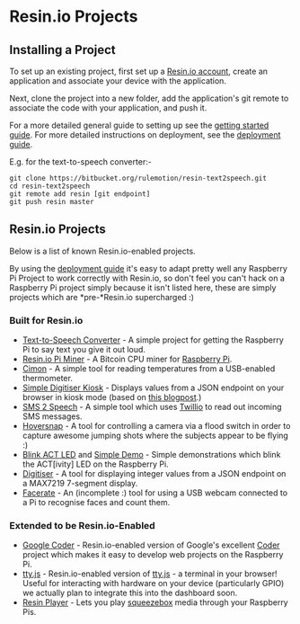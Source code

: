 # Resin.io Projects

## Installing a Project

To set up an existing project, first set up a [Resin.io account](http://alpha.resin.io/signup), create an application and associate your device with the application.

Next, clone the project into a new folder, add the application's git remote to associate the code with your application, and push it.

For a more detailed general guide to setting up see the
[getting started guide][getting-started]. For more detailed instructions on deployment, see the [deployment guide][deploy].

E.g. for the text-to-speech converter:-

```
git clone https://bitbucket.org/rulemotion/resin-text2speech.git
cd resin-text2speech
git remote add resin [git endpoint]
git push resin master
```

## Resin.io Projects

Below is a list of known Resin.io-enabled projects.

By using the [deployment guide][deploy] it's easy to adapt pretty well any
Raspberry Pi Project to work correctly with Resin.io, so don't feel you can't
hack on a Raspberry Pi project simply because it isn't listed here, these are
simply projects which are *pre-*Resin.io supercharged :)

### Built for Resin.io

* [Text-to-Speech Converter][text2speech] - A simple project for getting the
  Raspberry Pi to say text you give it out loud.
* [Resin.io Pi Miner][rpiminer] - A Bitcoin CPU miner for [Raspberry Pi][rpi].
* [Cimon][cimon] - A simple tool for reading temperatures from a USB-enabled
  thermometer.
* [Simple Digitiser Kiosk][digitiser-kiosk] - Displays values from a JSON
  endpoint on your browser in kiosk mode (based on [this blogpost][kiosk-post].)
* [SMS 2 Speech][sms2speech] - A simple tool which uses [Twillio][twillio] to
  read out incoming SMS messages.
* [Hoversnap][hoversnap] - A tool for controlling a camera via a flood switch in
  order to capture awesome jumping shots where the subjects appear to be flying :)
* [Blink ACT LED][blink-led] and [Simple Demo][simple-demo] - Simple
  demonstrations which blink the ACT[ivity] LED on the Raspberry Pi.
* [Digitiser][digitiser] - A tool for displaying integer values from a JSON
  endpoint on a MAX7219 7-segment display.
* [Facerate][facerate] - An (incomplete :) tool for using a USB webcam connected
  to a Pi to recognise faces and count them.

### Extended to be Resin.io-Enabled

* [Google Coder][coder-fork] - Resin.io-enabled version of Google's excellent
  [Coder][coder] project which makes it easy to develop web projects on the
  Raspberry Pi.
* [tty.js][ttyjs-fork] - Resin.io-enabled version of [tty.js][ttyjs] - a
  terminal in your browser! Useful for interacting with hardware on your device
  (particularly GPIO) we actually plan to integrate this into the dashboard
  soon.
* [Resin Player][resin-player] - Lets you play [squeezebox][squeezebox] media
  through your Raspberry Pis.

[deploy]:/pages/deployment.md

[rpi]:http://www.raspberrypi.org/

[getting-started]:/pages/gettingStarted.md
[text2speech]:https://bitbucket.org/rulemotion/resin-text2speech/src
[coder-fork]:https://github.com/resin-io/coder
[coder]:http://googlecreativelab.github.io/coder/
[ttyjs-fork]:https://github.com/resin-io/tty.js-resin
[ttyjs]:https://github.com/chjj/tty.js/
[rpiminer]:https://github.com/csquared/resin-piminer
[bitcoin]:http://en.wikipedia.org/wiki/Bitcoin
[resin-player]:https://bitbucket.org/lifeeth/resin_player/
[squeezebox]:http://www.mysqueezebox.com/index/Home
[cimon]:https://bitbucket.org/efwe/cimon
[digitiser-kiosk]:https://bitbucket.org/lifeeth/resin-kiosk
[kiosk-post]:http://blogs.wcode.org/2013/09/howto-boot-your-raspberry-pi-into-a-fullscreen-browser-kiosk/
[sms2speech]:https://github.com/alexandrosm/sms2speech
[twillio]:http://www.twilio.com/
[hoversnap]:https://github.com/resin-io/hoversnap
[blink-led]:https://github.com/csquared/resin-blink-act-led
[simple-demo]:https://github.com/csquared/resin-simple-demo
[digitiser]:http://github.com/lorenzo-stoakes/digitiser
[facerate]:https://github.com/lorenzo-stoakes/facerate
